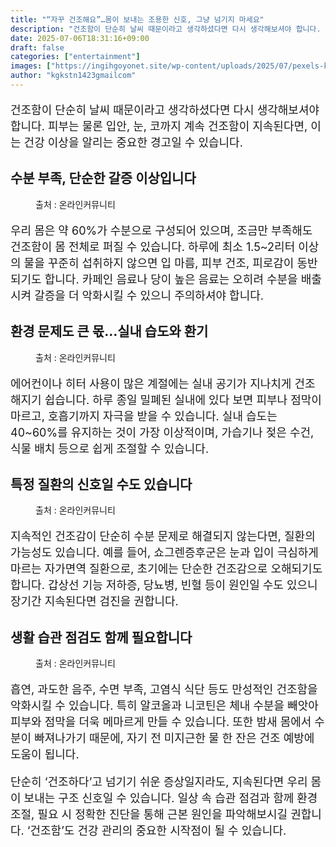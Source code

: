 ```yaml
---
title: "“자꾸 건조해요”…몸이 보내는 조용한 신호, 그냥 넘기지 마세요"
description: "건조함이 단순히 날씨 때문이라고 생각하셨다면 다시 생각해보셔야 합니다. 피부는 물론 입안, 눈, 코까지 계속 건조함이 지속된다면, 이는 건강 이상을 알리는 중요한 경고일 수 있습니다."
date: 2025-07-06T18:31:16+09:00
draft: false
categories: ["entertainment"]
images: ["https://ingihgoyonet.site/wp-content/uploads/2025/07/pexels-kampus-6922156-1024x684.jpg", "https://ingihgoyonet.site/wp-content/uploads/2025/07/pexels-heyho-8134772-1024x683.jpg", "https://ingihgoyonet.site/wp-content/uploads/2025/07/pexels-karolina-grabowska-7195083-683x1024.jpg", "https://ingihgoyonet.site/wp-content/uploads/2025/07/pexels-mkbasil-247040-1024x683.jpg"]
author: "kgkstn1423gmailcom"
---
```


<p style="font-size:18px">건조함이 단순히 날씨 때문이라고 생각하셨다면 다시 생각해보셔야 합니다. 피부는 물론 입안, 눈, 코까지 계속 건조함이 지속된다면, 이는 건강 이상을 알리는 중요한 경고일 수 있습니다.</p> <h2 >수분 부족, 단순한 갈증 이상입니다</h2> <figure ><img src="https://ingihgoyonet.site/wp-content/uploads/2025/07/pexels-kampus-6922156-1024x684.jpg" alt="" style="aspect-ratio:16/9;object-fit:cover"/><figcaption >출처 : 온라인커뮤니티</figcaption></figure> <p style="font-size:18px">우리 몸은 약 60%가 수분으로 구성되어 있으며, 조금만 부족해도 건조함이 몸 전체로 퍼질 수 있습니다. 하루에 최소 1.5~2리터 이상의 물을 꾸준히 섭취하지 않으면 입 마름, 피부 건조, 피로감이 동반되기도 합니다. 카페인 음료나 당이 높은 음료는 오히려 수분을 배출시켜 갈증을 더 악화시킬 수 있으니 주의하셔야 합니다.</p> <h2 >환경 문제도 큰 몫…실내 습도와 환기</h2> <figure ><img src="https://ingihgoyonet.site/wp-content/uploads/2025/07/pexels-heyho-8134772-1024x683.jpg" alt="" style="aspect-ratio:16/9;object-fit:cover"/><figcaption >출처 : 온라인커뮤니티</figcaption></figure> <p style="font-size:18px">에어컨이나 히터 사용이 많은 계절에는 실내 공기가 지나치게 건조해지기 쉽습니다. 하루 종일 밀폐된 실내에 있다 보면 피부나 점막이 마르고, 호흡기까지 자극을 받을 수 있습니다. 실내 습도는 40~60%를 유지하는 것이 가장 이상적이며, 가습기나 젖은 수건, 식물 배치 등으로 쉽게 조절할 수 있습니다.</p> <h2 >특정 질환의 신호일 수도 있습니다</h2> <figure ><img src="https://ingihgoyonet.site/wp-content/uploads/2025/07/pexels-karolina-grabowska-7195083-683x1024.jpg" alt="" style="aspect-ratio:16/9;object-fit:cover"/><figcaption >출처 : 온라인커뮤니티</figcaption></figure> <p style="font-size:18px">지속적인 건조감이 단순히 수분 문제로 해결되지 않는다면, 질환의 가능성도 있습니다. 예를 들어, 쇼그렌증후군은 눈과 입이 극심하게 마르는 자가면역 질환으로, 초기에는 단순한 건조감으로 오해되기도 합니다. 갑상선 기능 저하증, 당뇨병, 빈혈 등이 원인일 수도 있으니 장기간 지속된다면 검진을 권합니다.</p> <h2 >생활 습관 점검도 함께 필요합니다</h2> <figure ><img src="https://ingihgoyonet.site/wp-content/uploads/2025/07/pexels-mkbasil-247040-1024x683.jpg" alt="" style="aspect-ratio:16/9;object-fit:cover"/><figcaption >출처 : 온라인커뮤니티</figcaption></figure> <p style="font-size:18px">흡연, 과도한 음주, 수면 부족, 고염식 식단 등도 만성적인 건조함을 악화시킬 수 있습니다. 특히 알코올과 니코틴은 체내 수분을 빼앗아 피부와 점막을 더욱 메마르게 만들 수 있습니다. 또한 밤새 몸에서 수분이 빠져나가기 때문에, 자기 전 미지근한 물 한 잔은 건조 예방에 도움이 됩니다.</p> <p style="font-size:18px">단순히 ‘건조하다’고 넘기기 쉬운 증상일지라도, 지속된다면 우리 몸이 보내는 구조 신호일 수 있습니다. 일상 속 습관 점검과 함께 환경 조절, 필요 시 정확한 진단을 통해 근본 원인을 파악해보시길 권합니다. ‘건조함’도 건강 관리의 중요한 시작점이 될 수 있습니다.</p>